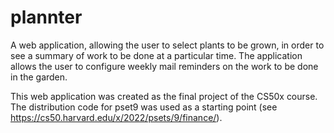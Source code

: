 # plannter

A web application, allowing the user to select plants to be grown, in order to see a summary of work to be done at a particular time. The application allows the user to configure weekly mail reminders on the work to be done in the garden.

This web application was created as the final project of the CS50x course. The distribution code for pset9 was used as a starting point (see https://cs50.harvard.edu/x/2022/psets/9/finance/).
